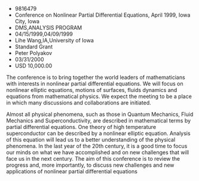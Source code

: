 
* 9816479
* Conference on Nonlinear Partial Differential Equations, April 1999, Iowa City, Iowa
* DMS,ANALYSIS PROGRAM
* 04/15/1999,04/09/1999
* Lihe Wang,IA,University of Iowa
* Standard Grant
* Peter Polyakov
* 03/31/2000
* USD 10,000.00

The conference is to bring together the world leaders of mathematicians with
interests in nonlinear partial differential equations. We will focus on
nonlinear elliptic equations, motions of surfaces, fluids dynamics and equations
from mathematical physics. We expect the meeting to be a place in which many
discussions and collaborations are initiated.

Almost all physical phenomena, such as those in Quantum Mechanics, Fluid
Mechanics and Superconductivity, are described in mathematical terms by partial
differential equations. One theory of high temperature superconductor can be
described by a nonlinear elliptic equation. Analysis of this equation will lead
us to a better understanding of the physical phenomena. In the last year of the
20th century, it is a good time to focus our minds on what we have accomplished
and on new challenges that will face us in the next century. The aim of this
conference is to review the progress and, more importantly, to discuss new
challenges and new applications of nonlinear partial differential equations
